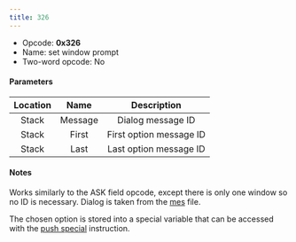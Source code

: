 ```yaml
---
title: 326
---
```


-   Opcode: **0x326**
-   Name: set window prompt
-   Two-word opcode: No

#### Parameters

| Location |  Name   |       Description       |
|:--------:|:-------:|:-----------------------:|
|  Stack   | Message |    Dialog message ID    |
|  Stack   |  First  | First option message ID |
|  Stack   |  Last   | Last option message ID  |

#### Notes

Works similarly to the ASK field opcode, except there is only one window so no ID is necessary. Dialog is taken from the [mes](../../Dialog.md) file.

The chosen option is stored into a special variable that can be accessed with the [push special](117.md) instruction.
